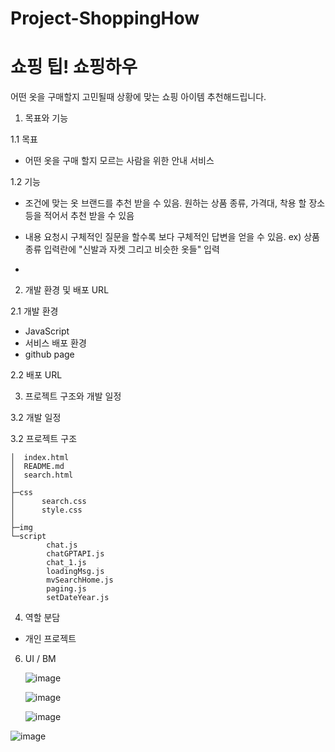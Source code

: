﻿# Project-ShoppingHow 
# 쇼핑 팁! 쇼핑하우
어떤 옷을 구매할지 고민될때 상황에 맞는 쇼핑 아이템 추천해드립니다.

1. 목표와 기능

1.1 목표
- 어떤 옷을 구매 할지 모르는 사람을 위한 안내 서비스

1.2 기능
- 조건에 맞는 옷 브랜드를 추천 받을 수 있음.
    원하는 상품 종류, 가격대, 착용 할 장소 등을 적어서 추천 받을 수 있음
  
- 내용 요청시 구체적인 질문을 할수록 보다 구체적인 답변을 얻을 수 있음.
  ex) 상품 종류 입력란에 "신발과 자켓 그리고 비슷한 옷들" 입력

- 


2. 개발 환경 및 배포 URL

2.1 개발 환경
- JavaScript
- 서비스 배포 환경
- github page

2.2 배포 URL

3. 프로젝트 구조와 개발 일정

3.2 개발 일정


3.2 프로젝트 구조

    │  index.html
    │  README.md
    │  search.html
    │
    ├─css
    │      search.css
    │      style.css
    │
    ├─img
    └─script
            chat.js
            chatGPTAPI.js
            chat_1.js
            loadingMsg.js
            mvSearchHome.js
            paging.js
            setDateYear.js

4. 역할 분담
- 개인 프로젝트


6. UI / BM


      ![image](https://github.com/abcdqwer1/Project-ShoppingHow/assets/68181016/18bc1e2f-422a-4425-ac2a-68282468f4aa)

      ![image](https://github.com/abcdqwer1/Project-ShoppingHow/assets/68181016/25cdb48d-20c9-425d-a815-2cb5c1fbe95e)

      ![image](https://github.com/abcdqwer1/Project-ShoppingHow/assets/68181016/60256107-e2bc-439b-a775-120da6be8460)

![image](https://github.com/abcdqwer1/Project-ShoppingHow/assets/68181016/f99629da-684f-4808-9d24-fe7de5c162d8)
